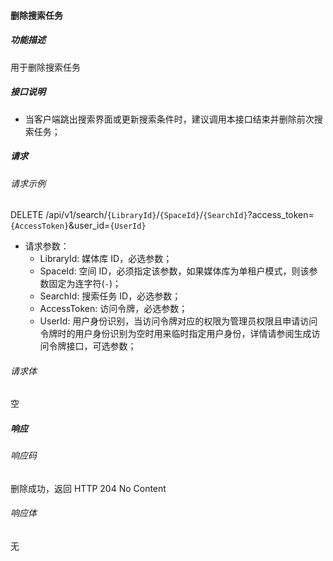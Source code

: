 #### 删除搜索任务

##### 功能描述

用于删除搜索任务

##### 接口说明

- 当客户端跳出搜索界面或更新搜索条件时，建议调用本接口结束并删除前次搜索任务；

##### 请求

###### 请求示例  

DELETE /api/v1/search/`{LibraryId}`/`{SpaceId}`/`{SearchId}`?access_token=`{AccessToken}`&user_id=`{UserId}`

- 请求参数：
    - LibraryId: 媒体库 ID，必选参数；
    - SpaceId: 空间 ID，必须指定该参数，如果媒体库为单租户模式，则该参数固定为连字符(`-`)；
    - SearchId: 搜索任务 ID，必选参数；
    - AccessToken: 访问令牌，必选参数；
    - UserId: 用户身份识别，当访问令牌对应的权限为管理员权限且申请访问令牌时的用户身份识别为空时用来临时指定用户身份，详情请参阅生成访问令牌接口，可选参数；

###### 请求体

空

##### 响应

###### 响应码

删除成功，返回 HTTP 204 No Content

###### 响应体

无
